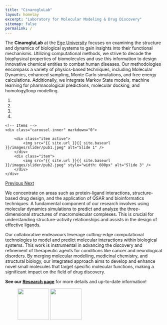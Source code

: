 ```yaml
---
title: "CinarogluLab"
layout: homelay
excerpt: "Laboratory for Molecular Modeling & Drug Discovery"
sitemap: false
permalink: /
---
```


The <b>CinarogluLab</b> at the [Ege University](https://ege.edu.tr/) focuses on examining the structure and dynamics of biological systems to gain insights into their functional mechanisms. Utilizing computational methods, we strive to decode the biophysical properties of biomolecules and use this information to design innovative chemical entities to combat human diseases. Our methodologies encompass a variety of physics-based techniques, including Molecular Dynamics, enhanced sampling, Monte Carlo simulations, and free energy calculations. Additionally, we integrate Markov State models, machine learning for pharmacological predictions, molecular docking, and homology/loop modelling.

<div markdown="0" id="carousel" class="carousel slide" data-ride="carousel" data-interval="5000" data-pause="hover" >
    <!-- Menu -->
    <ol class="carousel-indicators">
        <li data-target="#carousel" data-slide-to="0" class="active"></li>
        <li data-target="#carousel" data-slide-to="1"></li>
        <li data-target="#carousel" data-slide-to="2"></li>
        <li data-target="#carousel" data-slide-to="3"></li>
    </ol>

    <!-- Items -->
    <div class="carousel-inner" markdown="0">

        <div class="item active">
            <img src="{{ site.url }}{{ site.baseurl }}/images/slider/pub1.jpeg" alt="Slide 1" />
        </div>
        <div class="item">
            <img src="{{ site.url }}{{ site.baseurl }}/images/slider/pub2.jpeg" style="width: 600px" alt="Slide 3" />
        </div>
    </div>
  <a class="left carousel-control" href="#carousel" role="button" data-slide="prev">
    <span class="glyphicon glyphicon-chevron-left" aria-hidden="true"></span>
    <span class="sr-only">Previous</span>
  </a>
  <a class="right carousel-control" href="#carousel" role="button" data-slide="next">
    <span class="glyphicon glyphicon-chevron-right" aria-hidden="true"></span>
    <span class="sr-only">Next</span>
  </a>
</div>

We concentrate on areas such as protein-ligand interactions, structure-based drug design, and the application of QSAR and bioinformatics techniques. A fundamental component of our research involves using molecular dynamics simulations to predict and analyze the three-dimensional structures of macromolecular complexes. This is crucial for understanding structure-activity relationships and assists in the design of effective ligands.

Our collaborative endeavours leverage cutting-edge computational technologies to model and predict molecular interactions within biological systems. This work is instrumental in advancing the discovery and refinement of therapeutic agents for conditions like cancer and neurological disorders. By merging molecular modelling, medicinal chemistry, and structural biology, our integrated approach aims to develop and enhance novel small molecules that target specific molecular functions, making a significant impact on the field of drug discovery.

<b>See our [Research page](research)</b> for more details and up-to-date information!


<figure class="fourth">
  <img src="{{ site.url }}{{ site.baseurl }}/images/logopic/ege.png" style="width: 100px">
  <img src="{{ site.url }}{{ site.baseurl }}/images/logopic/biyo.jpeg" style="width: 100px">
</figure>
